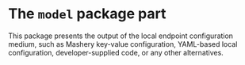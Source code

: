 # The `model` package part

This package presents the output of the local endpoint configuration medium,
such as Mashery key-value configuration, YAML-based local configuration,
developer-supplied code, or any other alternatives.